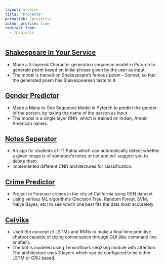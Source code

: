 ```yaml
---
layout: archive
title: "Projects"
permalink: /projects/
author_profile: true
redirect_from:
  - /projects
---
```


## __[Shakespeare In Your Service](https://github.com/thebackpropogator/Shakespeare-In-Your-Service)__
* Made a 3-layered Character generation sequence model in Pytorch to generate poem based on initial phrase given by the user as input.
* The model is trained on Shakespeare’s famous poem - Sonnet, so that the generated poem has Shakespearean taste to it.

## __[Gender Predictor](https://github.com/thebackpropogator/Gender-Predictor)__
* Made a Many to One Sequence Model in Pytorch to predict the gender of the person, by taking the name of the person as input
* The model is a single layer RNN, which is trained on Indian, Arabic American names.

## __[Notes Seperator](https://github.com/dsciitpatna/Notes-Separator/tree/master/Models/Piyush)__
* An app for students of IIT Patna which can automatically detect whether a given image is of someone’s notes or not and will suggest you to delete them.
* Implemented different CNN architectures for classification.

## __[Crime Predictor](https://github.com/thebackpropogator/Crime-Predictor)__
* Project to Forecast crimes in the city of California using OSN dataset.
* Using various ML algorithms (Decision Tree, Random Forest, SVM, Naive Bayes, etc) to see which one best fits the data most accurately.

## __[Celvika](https://github.com/thebackpropogator/Celvika)__
* Used the concept of LSTMs and RNNs to make a Real time primitive chatbot capable of doing conversation through GUI (like command line or shell).
* The bot is modeled using Tensorflow’s seq2seq module with attention. The architecture uses 3 layers which can be configured to be either LSTM or GRU based.
